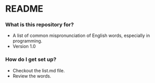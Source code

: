 # README #

### What is this repository for? ###

* A list of common mispronunciation of English words, especially in programming.
* Version 1.0

### How do I get set up? ###

* Checkout the list.md file.
* Review the words.